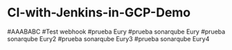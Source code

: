 # CI-with-Jenkins-in-GCP-Demo
#AAABABC
#Test webhook
#prueba Eury
#prueba sonarqube Eury
#prueba sonarqube Eury2
#prueba sonarqube Eury3
#prueba sonarqube Eury4
